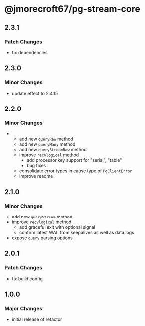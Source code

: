 # @jmorecroft67/pg-stream-core

## 2.3.1

### Patch Changes

- fix dependencies

## 2.3.0

### Minor Changes

- update effect to 2.4.15

## 2.2.0

### Minor Changes

- - add new `queryRaw` method
  - add new `queryMany` method
  - add new `queryStreamRaw` method
  - improve `recvlogical` method
    - add processor.key support for "serial", "table"
    - bug fixes
  - consolidate error types in cause type of `PgClientError`
  - improve readme

## 2.1.0

### Minor Changes

- add new `queryStream` method
- improve `recvlogical` method
  - add graceful exit with optional signal
  - confirm latest WAL from keepalives as well as data logs
- expose `query` parsing options

## 2.0.1

### Patch Changes

- fix build config

## 1.0.0

### Major Changes

- initial release of refactor
